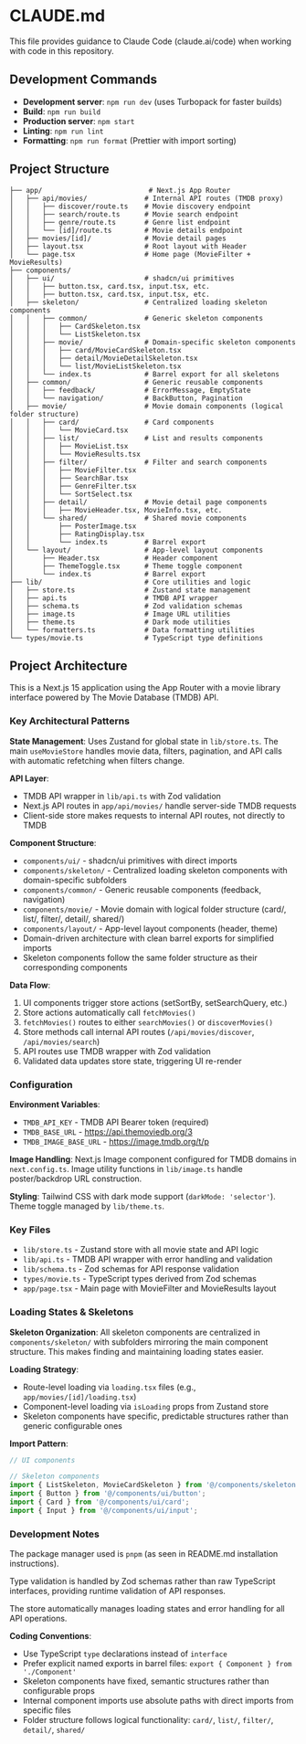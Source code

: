 # CLAUDE.md

This file provides guidance to Claude Code (claude.ai/code) when working with code in this repository.

## Development Commands

- **Development server**: `npm run dev` (uses Turbopack for faster builds)
- **Build**: `npm run build`
- **Production server**: `npm start`
- **Linting**: `npm run lint`
- **Formatting**: `npm run format` (Prettier with import sorting)

## Project Structure

```
├── app/                          # Next.js App Router
│   ├── api/movies/              # Internal API routes (TMDB proxy)
│   │   ├── discover/route.ts    # Movie discovery endpoint
│   │   ├── search/route.ts      # Movie search endpoint
│   │   ├── genre/route.ts       # Genre list endpoint
│   │   └── [id]/route.ts        # Movie details endpoint
│   ├── movies/[id]/             # Movie detail pages
│   ├── layout.tsx               # Root layout with Header
│   └── page.tsx                 # Home page (MovieFilter + MovieResults)
├── components/
│   ├── ui/                      # shadcn/ui primitives
│   │   ├── button.tsx, card.tsx, input.tsx, etc.
│   │   ├── button.tsx, card.tsx, input.tsx, etc.
│   ├── skeleton/                # Centralized loading skeleton components
│   │   ├── common/              # Generic skeleton components
│   │   │   ├── CardSkeleton.tsx
│   │   │   └── ListSkeleton.tsx
│   │   ├── movie/               # Domain-specific skeleton components
│   │   │   ├── card/MovieCardSkeleton.tsx
│   │   │   ├── detail/MovieDetailSkeleton.tsx
│   │   │   └── list/MovieListSkeleton.tsx
│   │   └── index.ts             # Barrel export for all skeletons
│   ├── common/                  # Generic reusable components
│   │   ├── feedback/            # ErrorMessage, EmptyState
│   │   └── navigation/          # BackButton, Pagination
│   ├── movie/                   # Movie domain components (logical folder structure)
│   │   ├── card/                # Card components
│   │   │   └── MovieCard.tsx
│   │   ├── list/                # List and results components
│   │   │   ├── MovieList.tsx
│   │   │   └── MovieResults.tsx
│   │   ├── filter/              # Filter and search components
│   │   │   ├── MovieFilter.tsx
│   │   │   ├── SearchBar.tsx
│   │   │   ├── GenreFilter.tsx
│   │   │   └── SortSelect.tsx
│   │   ├── detail/              # Movie detail page components
│   │   │   ├── MovieHeader.tsx, MovieInfo.tsx, etc.
│   │   └── shared/              # Shared movie components
│   │       ├── PosterImage.tsx
│   │       ├── RatingDisplay.tsx
│   │       └── index.ts         # Barrel export
│   └── layout/                  # App-level layout components
│       ├── Header.tsx           # Header component
│       ├── ThemeToggle.tsx      # Theme toggle component
│       └── index.ts             # Barrel export
├── lib/                         # Core utilities and logic
│   ├── store.ts                 # Zustand state management
│   ├── api.ts                   # TMDB API wrapper
│   ├── schema.ts                # Zod validation schemas
│   ├── image.ts                 # Image URL utilities
│   ├── theme.ts                 # Dark mode utilities
│   └── formatters.ts            # Data formatting utilities
└── types/movie.ts               # TypeScript type definitions
```

## Project Architecture

This is a Next.js 15 application using the App Router with a movie library interface powered by The Movie Database (TMDB) API.

### Key Architectural Patterns

**State Management**: Uses Zustand for global state in `lib/store.ts`. The main `useMovieStore` handles movie data, filters, pagination, and API calls with automatic refetching when filters change.

**API Layer**:

- TMDB API wrapper in `lib/api.ts` with Zod validation
- Next.js API routes in `app/api/movies/` handle server-side TMDB requests
- Client-side store makes requests to internal API routes, not directly to TMDB

**Component Structure**:

- `components/ui/` - shadcn/ui primitives with direct imports
- `components/skeleton/` - Centralized loading skeleton components with domain-specific subfolders
- `components/common/` - Generic reusable components (feedback, navigation)
- `components/movie/` - Movie domain with logical folder structure (card/, list/, filter/, detail/, shared/)
- `components/layout/` - App-level layout components (header, theme)
- Domain-driven architecture with clean barrel exports for simplified imports
- Skeleton components follow the same folder structure as their corresponding components

**Data Flow**:

1. UI components trigger store actions (setSortBy, setSearchQuery, etc.)
2. Store actions automatically call `fetchMovies()`
3. `fetchMovies()` routes to either `searchMovies()` or `discoverMovies()`
4. Store methods call internal API routes (`/api/movies/discover`, `/api/movies/search`)
5. API routes use TMDB wrapper with Zod validation
6. Validated data updates store state, triggering UI re-render

### Configuration

**Environment Variables**:

- `TMDB_API_KEY` - TMDB API Bearer token (required)
- `TMDB_BASE_URL` - https://api.themoviedb.org/3
- `TMDB_IMAGE_BASE_URL` - https://image.tmdb.org/t/p

**Image Handling**: Next.js Image component configured for TMDB domains in `next.config.ts`. Image utility functions in `lib/image.ts` handle poster/backdrop URL construction.

**Styling**: Tailwind CSS with dark mode support (`darkMode: 'selector'`). Theme toggle managed by `lib/theme.ts`.

### Key Files

- `lib/store.ts` - Zustand store with all movie state and API logic
- `lib/api.ts` - TMDB API wrapper with error handling and validation
- `lib/schema.ts` - Zod schemas for API response validation
- `types/movie.ts` - TypeScript types derived from Zod schemas
- `app/page.tsx` - Main page with MovieFilter and MovieResults layout

### Loading States & Skeletons

**Skeleton Organization**: All skeleton components are centralized in `components/skeleton/` with subfolders mirroring the main component structure. This makes finding and maintaining loading states easier.

**Loading Strategy**:

- Route-level loading via `loading.tsx` files (e.g., `app/movies/[id]/loading.tsx`)
- Component-level loading via `isLoading` props from Zustand store
- Skeleton components have specific, predictable structures rather than generic configurable ones

**Import Pattern**:

```ts
// UI components

// Skeleton components
import { ListSkeleton, MovieCardSkeleton } from '@/components/skeleton';
import { Button } from '@/components/ui/button';
import { Card } from '@/components/ui/card';
import { Input } from '@/components/ui/input';
```

### Development Notes

The package manager used is `pnpm` (as seen in README.md installation instructions).

Type validation is handled by Zod schemas rather than raw TypeScript interfaces, providing runtime validation of API responses.

The store automatically manages loading states and error handling for all API operations.

**Coding Conventions**:

- Use TypeScript `type` declarations instead of `interface`
- Prefer explicit named exports in barrel files: `export { Component } from './Component'`
- Skeleton components have fixed, semantic structures rather than configurable props
- Internal component imports use absolute paths with direct imports from specific files
- Folder structure follows logical functionality: `card/`, `list/`, `filter/`, `detail/`, `shared/`
